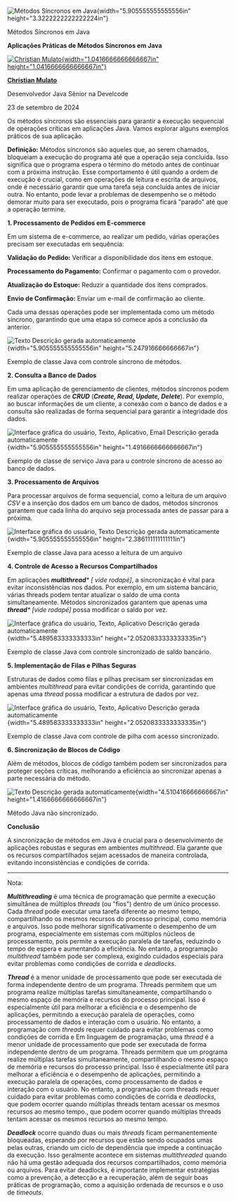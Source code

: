 ![Métodos Síncronos em Java](temp_media/media/image1.png){width="5.905555555555556in" height="3.3222222222222224in"}

Métodos Síncronos em Java

**Aplicações Práticas de Métodos Síncronos em Java**

[![Christian Mulato](temp_media/media/image2.jpeg){width="1.0416666666666667in" height="1.0416666666666667in"}](https://www.linkedin.com/in/chmulato/)

[**Christian Mulato**](https://www.linkedin.com/in/chmulato/)

Desenvolvedor Java Sênior na Develcode

23 de setembro de 2024

Os métodos síncronos são essenciais para garantir a execução sequencial de operações críticas em aplicações Java. Vamos explorar alguns exemplos práticos de sua aplicação.

**Definição:** Métodos síncronos são aqueles que, ao serem chamados, bloqueiam a execução do programa até que a operação seja concluída. Isso significa que o programa espera o término do método antes de continuar com a próxima instrução. Esse comportamento é útil quando a ordem de execução é crucial, como em operações de leitura e escrita de arquivos, onde é necessário garantir que uma tarefa seja concluída antes de iniciar outra. No entanto, pode levar a problemas de desempenho se o método demorar muito para ser executado, pois o programa ficará "parado" até que a operação termine.

**1. Processamento de Pedidos em E-commerce**

Em um sistema de e-commerce, ao realizar um pedido, várias operações precisam ser executadas em sequência:

**Validação do Pedido:** Verificar a disponibilidade dos itens em estoque.

**Processamento do Pagamento:** Confirmar o pagamento com o provedor.

**Atualização do Estoque:** Reduzir a quantidade dos itens comprados.

**Envio de Confirmação:** Enviar um e-mail de confirmação ao cliente.

Cada uma dessas operações pode ser implementada como um método síncrono, garantindo que uma etapa só comece após a conclusão da anterior.

![Texto Descrição gerada automaticamente](temp_media/media/image3.png){width="5.905555555555556in" height="5.247916666666667in"}

Exemplo de classe Java com controle síncrono de métodos.

**2. Consulta a Banco de Dados**

Em uma aplicação de gerenciamento de clientes, métodos síncronos podem realizar operações de ***CRUD*** (***Create, Read, Update, Delete***). Por exemplo, ao buscar informações de um cliente, a conexão com o banco de dados e a consulta são realizadas de forma sequencial para garantir a integridade dos dados.

![Interface gráfica do usuário, Texto, Aplicativo, Email Descrição gerada automaticamente](temp_media/media/image4.png){width="5.905555555555556in" height="1.4916666666666667in"}

Exemplo de classe de serviço Java para u controle síncrono de acesso ao banco de dados.

**3. Processamento de Arquivos**

Para processar arquivos de forma sequencial, como a leitura de um arquivo *CSV* e a inserção dos dados em um banco de dados, métodos síncronos garantem que cada linha do arquivo seja processada antes de passar para a próxima.

![Interface gráfica do usuário, Texto Descrição gerada automaticamente](temp_media/media/image5.png){width="5.905555555555556in" height="2.386111111111111in"}

Exemplo de classe Java para acesso a leitura de um arquivo

**4. Controle de Acesso a Recursos Compartilhados**

Em aplicações ***multithread**\* \[ vide rodapé\]*, a sincronização é vital para evitar inconsistências nos dados. Por exemplo, em um sistema bancário, várias threads podem tentar atualizar o saldo de uma conta simultaneamente. Métodos sincronizados garantem que apenas uma ***thread**\* \[vide rodapé\]* possa modificar o saldo por vez.

![Interface gráfica do usuário, Texto, Aplicativo Descrição gerada automaticamente](temp_media/media/image6.png){width="5.489583333333333in" height="2.0520833333333335in"}

Exemplo de classe Java com controle sincronizado de saldo bancário.

**5. Implementação de Filas e Pilhas Seguras**

Estruturas de dados como filas e pilhas precisam ser sincronizadas em ambientes *multithread* para evitar condições de corrida, garantindo que apenas uma *thread* possa modificar a estrutura de dados por vez.

![Interface gráfica do usuário, Texto, Aplicativo Descrição gerada automaticamente](temp_media/media/image7.png){width="5.489583333333333in" height="2.0520833333333335in"}

Exemplo de classe Java com controle de pilha com acesso sincronizado.

**6. Sincronização de Blocos de Código**

Além de métodos, blocos de código também podem ser sincronizados para proteger seções críticas, melhorando a eficiência ao sincronizar apenas a parte necessária do método.

![Texto Descrição gerada automaticamente](temp_media/media/image8.png){width="4.510416666666667in" height="1.4166666666666667in"}

Método Java não sincronizado.

**Conclusão**

A sincronização de métodos em Java é crucial para o desenvolvimento de aplicações robustas e seguras em ambientes *multithread*. Ela garante que os recursos compartilhados sejam acessados de maneira controlada, evitando inconsistências e condições de corrida.

------------------------------------------------------------------------

Nota:

***Multithreading*** é uma técnica de programação que permite a execução simultânea de múltiplos *threads* (ou "fios") dentro de um único processo. Cada *thread* pode executar uma tarefa diferente ao mesmo tempo, compartilhando os mesmos recursos do processo principal, como memória e arquivos. Isso pode melhorar significativamente o desempenho de um programa, especialmente em sistemas com múltiplos núcleos de processamento, pois permite a execução paralela de tarefas, reduzindo o tempo de espera e aumentando a eficiência. No entanto, a programação *multithread* também pode ser complexa, exigindo cuidados especiais para evitar problemas como condições de corrida e *deadlocks*.

***Thread*** é a menor unidade de processamento que pode ser executada de forma independente dentro de um programa. Threads permitem que um programa realize múltiplas tarefas simultaneamente, compartilhando o mesmo espaço de memória e recursos do processo principal. Isso é especialmente útil para melhorar a eficiência e o desempenho de aplicações, permitindo a execução paralela de operações, como processamento de dados e interação com o usuário. No entanto, a programação com *threads* requer cuidado para evitar problemas como condições de corrida e Em linguagem de programação, uma *thread* é a menor unidade de processamento que pode ser executada de forma independente dentro de um programa. Threads permitem que um programa realize múltiplas tarefas simultaneamente, compartilhando o mesmo espaço de memória e recursos do processo principal. Isso é especialmente útil para melhorar a eficiência e o desempenho de aplicações, permitindo a execução paralela de operações, como processamento de dados e interação com o usuário. No entanto, a programação com threads requer cuidado para evitar problemas como condições de corrida e *deadlocks*, que podem ocorrer quando múltiplas threads tentam acessar os mesmos recursos ao mesmo tempo., que podem ocorrer quando múltiplas threads tentam acessar os mesmos recursos ao mesmo tempo.

***Deadlock*** ocorre quando duas ou mais *threads* ficam permanentemente bloqueadas, esperando por recursos que estão sendo ocupados umas pelas outras, criando um ciclo de dependência que impede a continuação da execução. Isso geralmente acontece em sistemas *multithreaded* quando não há uma gestão adequada dos recursos compartilhados, como memória ou arquivos. Para evitar deadlocks, é importante implementar estratégias como a prevenção, a detecção e a recuperação, além de seguir boas práticas de programação, como a aquisição ordenada de recursos e o uso de *timeouts*.
